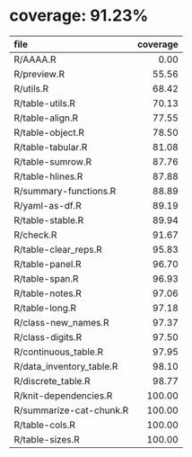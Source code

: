 # coverage: 91.23%

|file                     | coverage|
|:------------------------|--------:|
|R/AAAA.R                 |     0.00|
|R/preview.R              |    55.56|
|R/utils.R                |    68.42|
|R/table-utils.R          |    70.13|
|R/table-align.R          |    77.55|
|R/table-object.R         |    78.50|
|R/table-tabular.R        |    81.08|
|R/table-sumrow.R         |    87.76|
|R/table-hlines.R         |    87.88|
|R/summary-functions.R    |    88.89|
|R/yaml-as-df.R           |    89.19|
|R/table-stable.R         |    89.94|
|R/check.R                |    91.67|
|R/table-clear_reps.R     |    95.83|
|R/table-panel.R          |    96.70|
|R/table-span.R           |    96.93|
|R/table-notes.R          |    97.06|
|R/table-long.R           |    97.18|
|R/class-new_names.R      |    97.37|
|R/class-digits.R         |    97.50|
|R/continuous_table.R     |    97.95|
|R/data_inventory_table.R |    98.10|
|R/discrete_table.R       |    98.77|
|R/knit-dependencies.R    |   100.00|
|R/summarize-cat-chunk.R  |   100.00|
|R/table-cols.R           |   100.00|
|R/table-sizes.R          |   100.00|
